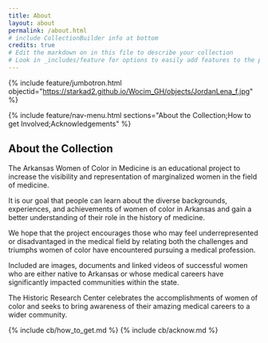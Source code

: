 ```yaml
---
title: About
layout: about
permalink: /about.html
# include CollectionBuilder info at bottom
credits: true
# Edit the markdown on in this file to describe your collection
# Look in _includes/feature for options to easily add features to the page
---
```


{% include feature/jumbotron.html objectid="https://starkad2.github.io/Wocim_GH/objects/JordanLena_f.jpg" %}

{% include feature/nav-menu.html sections="About the Collection;How to get Involved;Acknowledgements" %}

## About the Collection
The Arkansas Women of Color in Medicine is an educational project to increase the visibility and representation of marginalized women in the field of medicine.

It is our goal that people can learn about the diverse backgrounds, experiences, and achievements of women of color in Arkansas and gain a better understanding of their role in the history of medicine.

We hope that the project encourages those who may feel underrepresented or disadvantaged in the medical field by relating both the challenges and triumphs women of color have encountered pursuing a medical profession.

Included are images, documents and linked videos of successful women who are either native to Arkansas or whose medical careers have significantly impacted communities within the state.

The Historic Research Center celebrates the accomplishments of women of color and seeks to bring awareness of their amazing medical careers to a wider community.



<!-- IMPORTANT!!! DELETE this comment and the include below when you are finished editing this page for your collection. The include below introduces about page features. They will show up on your collection's about page until you delete it.  -->
{% include cb/how_to_get.md %} 
{% include cb/acknow.md %} 
